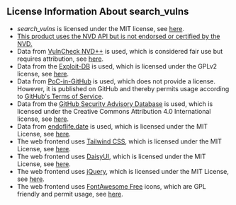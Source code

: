 ## License Information About search_vulns

* *search_vulns* is licensed under the MIT license, see [here](https://github.com/ra1nb0rn/search_vulns/blob/master/LICENSE).
* [This product uses the NVD API but is not endorsed or certified by the NVD.](https://nvd.nist.gov/developers/terms-of-use)
* Data from [VulnCheck NVD++](https://vulncheck.com/nvd2) is used, which is considered fair use but requires attribution, see [here](https://docs.vulncheck.com/community/nist-nvd/attribution).
* Data from the [Exploit-DB](https://gitlab.com/exploit-database/exploitdb/) is used, which is licensed under the GPLv2 license, see [here](https://gitlab.com/exploit-database/exploitdb/-/blob/main/LICENSE.md).
* Data from [PoC-in-GitHub](https://github.com/nomi-sec/PoC-in-GitHub) is used, which does not provide a license. However, it is published on GitHub and thereby permits usage according to [GitHub's Terms of Service](https://docs.github.com/en/site-policy/github-terms/github-terms-of-service#5-license-grant-to-other-users).
* Data from the [GitHub Security Advisory Database](https://github.com/github/advisory-database) is used, which is licensed under the Creative Commons Attribution 4.0 International license, see [here](https://github.com/github/advisory-database/blob/main/LICENSE.md).
* Data from [endoflife.date](https://github.com/endoflife-date/endoflife.date) is used, which is licensed under the MIT License, see [here](https://github.com/endoflife-date/endoflife.date/blob/master/LICENSE).
* The web frontend uses [Tailwind CSS](https://tailwindcss.com/), which is licensed under the MIT License, see [here](https://github.com/tailwindlabs/tailwindcss/blob/next/LICENSE).
* The web frontend uses [DaisyUI](https://daisyui.com/), which is licensed under the MIT License, see [here](https://github.com/saadeghi/daisyui/blob/master/LICENSE).
* The web frontend uses [jQuery](https://jquery.com/), which is licensed under the MIT License, see [here](https://jquery.com/license/).
* The web frontend uses [FontAwesome Free](https://fontawesome.com/) icons, which are GPL friendly and permit usage, see [here](https://fontawesome.com/license/free).
